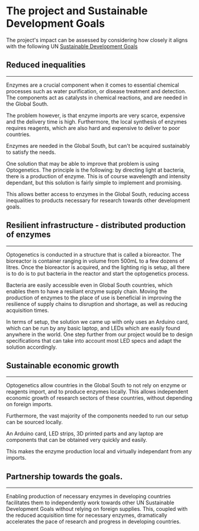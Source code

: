 # The project and Sustainable Development Goals

The project's impact can be assessed by considering how closely it aligns with the following UN [Sustainable Development Goals](https://www.globalgoals.org/goals/)

## Reduced inequalities
---
Enzymes are a crucial component when it comes to essential chemical processes such as water purification, or disease treatment and detection.
The components act as catalysts in chemical reactions, and are needed in the Global South.

The problem however, is that enzyme imports are very scarce, expensive and the delivery time is high. 
Furthermore, the local synthesis of enzymes requires reagents, which are also hard and expensive to deliver to poor countries.

Enzymes are needed in the Global South, but can't be acquired sustainably to satisfy the needs.

One solution that may be able to improve that problem is using Optogenetics.
The principle is the following: by directing light at bacteria, there is a production of enzyme. This is of course wavelength and intensity dependant, but this solution is fairly simple to implement and promising.

This allows better access to enzymes in the Global South, reducing access inequalities to products necessary for research towards other development goals.

## Resilient infrastructure - distributed production of enzymes
---
Optogenetics is conducted in a structure that is called a bioreactor. The bioreactor is container ranging in volume from 500mL to a few dozens of litres.
Once the bioreactor is acquired, and the lighting rig is setup, all there is to do is to put bacteria in the reactor and start the optogenetics process. 

Bacteria are easily accessible even in Global South countries, which enables them to have a resiliant enzyme supply chain. Moving the production of enzymes to the place of use is beneficial in improving the resilience of supply chains to disruption and shortage, as well as reducing acquisition times.

In terms of setup, the solution we came up with only uses an Arduino card, which can be run by any basic laptop, and LEDs which are easily found anywhere in the world. One step further from our project would be to design specifications that can take into account most LED specs and adapt the solution accordingly.



## Sustainable economic growth
---
Optogenetics allow countries in the Global South to not rely on enzyme or reagents import, and to produce enzymes locally. This allows independent economic growth of research sectors of these countries, without depending on foreign imports. 

Furthermore, the vast majority of the components needed to run our setup can be sourced locally.

An Arduino card, LED strips, 3D printed parts and any laptop are components that can be obtained very quickly and easily.

This makes the enzyme production local and virtually independant from any imports.

## Partnership towards the goals.
---

Enabling production of necessary enzymes in developing countries facilitates them to independently work towards other UN Sustainable Development Goals without relying on foreign supplies. 
This, coupled with the reduced acquisition time for necessary enzymes, dramatically accelerates the pace of research and progress in developing countries. 
